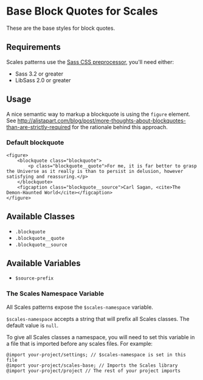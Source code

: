 # Base Block Quotes for Scales

These are the base styles for block quotes.

## Requirements

Scales patterns use the [Sass CSS preprocessor](http://sass-lang.com/), you'll need either:
* Sass 3.2 or greater
* LibSass 2.0 or greater

## Usage

A nice semantic way to markup a blockquote is using the `figure` element. See http://alistapart.com/blog/post/more-thoughts-about-blockquotes-than-are-strictly-required for the rationale behind this approach.

### Default blockquote
```
<figure>
    <blockquote class="blockquote">
        <p class="blockquote__quote">For me, it is far better to grasp the Universe as it really is than to persist in delusion, however satisfying and reassuring.</p>
    </blockquote>
    <figcaption class="blockquote__source">Carl Sagan, <cite>The Demon-Haunted World</cite></figcaption>
</figure>
```

## Available Classes

* `.blockquote`
* `.blockquote__quote`
* `.blockquote__source`

## Available Variables

* `$source-prefix`

### The Scales Namespace Variable

All Scales patterns expose the `$scales-namespace` variable.

`$scales-namespace` accepts a string that will prefix all Scales classes. The default value is `null`.

To give all Scales classes a namespace, you will need to set this variable in a file that is imported before any scales files. For example:

```
@import your-project/settings; // $scales-namespace is set in this file
@import your-project/scales-base; // Imports the Scales library
@import your-project/project // The rest of your project imports
```
